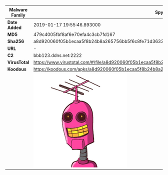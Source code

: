 | Malware Family | SpyNote                                                      |
| -------------- | ------------------------------------------------------------ |
| **Date Added** | 2019-01-17 19:55:46.893000                                                   |
| **MD5**        | 479c4005fbf8af6e70efa4c3cb7fd167                             |
| **Sha256**     | a8d920060f05b1ecaa5f8b24b8a265756bb5f6c8fe71d36330bf9792b733db70 |
| **URL**        | -                                                            |
| **C2**         | bbb123.ddns.net:2222 |
| **VirusTotal** | https://www.virustotal.com/#/file/a8d920060f05b1ecaa5f8b24b8a265756bb5f6c8fe71d36330bf9792b733db70/detection |
| **Koodous**    | https://koodous.com/apks/a8d920060f05b1ecaa5f8b24b8a265756bb5f6c8fe71d36330bf9792b733db70 |
|                | ![](../assets/a8d920060f05b1ecaa5f8b24b8a265756bb5f6c8fe71d36330bf9792b733db70.png) |